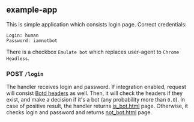 ## example-app

This is simple application which consists login page. Correct credentials:
```bigquery
Login: human
Password: iamnotbot
```

There is a checkbox `Emulate bot` which replaces user-agent to `Chrome Headless`.

### POST `/login`

The handler receives login and password. If integration enabled, request will consist [Botd headers](https://github.com/fingerprintjs/botd-integrations#origin-bot-detection-headers) as well.
Then, it will check the headers if they exist, and make a decision if it's a bot (any probability more than `0.0`).
In case of positive result, the handler returns [is_bot.html](https://github.com/fingerprintjs/botd-integrations/blob/main/example-app/static/templates/is_bot.html) page. Otherwise, it checks login and password and returns
[not_bot.html](https://github.com/fingerprintjs/botd-integrations/blob/main/example-app/static/templates/not_bot.html) page.